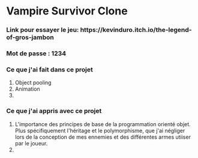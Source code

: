 # Vampire Survivor Clone
<h3>Link pour essayer le jeu: https://kevinduro.itch.io/the-legend-of-gros-jambon </h3>
<h3>Mot de passe : 1234 </h3>

<h3>Ce que j'ai fait dans ce projet</h3>
<ol>
  <li>Object pooling</li>
  <li>Animation</li>
  <li></li>
</ol>

<h3>Ce que j'ai appris avec ce projet</h3>
<ol>
  <li>L'importance des principes de base de la programmation orienté objet. Plus spécifiquement l'héritage et le polymorphisme, que j'ai négliger lors de la conception de mes ennemies et des différentes armes utiiser par le joueur. </li>
  <li></li>
</ol>
